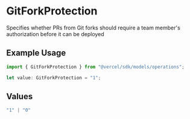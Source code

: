 # GitForkProtection

Specifies whether PRs from Git forks should require a team member's authorization before it can be deployed

## Example Usage

```typescript
import { GitForkProtection } from "@vercel/sdk/models/operations";

let value: GitForkProtection = "1";
```

## Values

```typescript
"1" | "0"
```